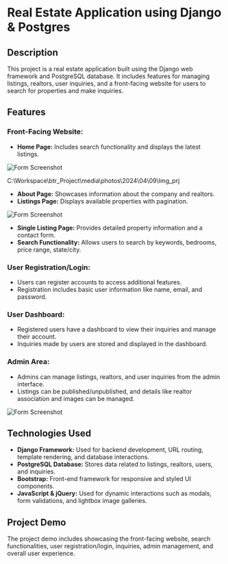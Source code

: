 # Real Estate Application using Django & Postgres

## Description
This project is a real estate application built using the Django web framework and PostgreSQL database. It includes features for managing listings, realtors, user inquiries, and a front-facing website for users to search for properties and make inquiries.

## Features
### Front-Facing Website:
- **Home Page:** Includes search functionality and displays the latest listings.

![Form Screenshot](<media/photos/2024/04/09/Img_prj/Capture d'écran 2024-04-19 101736.png>)

C:\Workspace\btr_Project\media\photos\2024\04\09\Img_prj
- **About Page:** Showcases information about the company and realtors.
- **Listings Page:** Displays available properties with pagination.

![Form Screenshot](<media/photos/2024/04/09/Img_prj/Capture d'écran 2024-04-19 103826.png>)


- **Single Listing Page:** Provides detailed property information and a contact form.
- **Search Functionality:** Allows users to search by keywords, bedrooms, price range, state/city.

### User Registration/Login:
- Users can register accounts to access additional features.
- Registration includes basic user information like name, email, and password.

### User Dashboard:
- Registered users have a dashboard to view their inquiries and manage their account.
- Inquiries made by users are stored and displayed in the dashboard.

### Admin Area:
- Admins can manage listings, realtors, and user inquiries from the admin interface.
- Listings can be published/unpublished, and details like realtor association and images can be managed.

![Form Screenshot](<media/photos/2024/04/09/Img_prj/Capture d'écran 2024-04-19 102513.png>)


## Technologies Used
- **Django Framework:** Used for backend development, URL routing, template rendering, and database interactions.
- **PostgreSQL Database:** Stores data related to listings, realtors, users, and inquiries.
- **Bootstrap:** Front-end framework for responsive and styled UI components.
- **JavaScript & jQuery:** Used for dynamic interactions such as modals, form validations, and lightbox image galleries.

## Project Demo
The project demo includes showcasing the front-facing website, search functionalities, user registration/login, inquiries, admin management, and overall user experience.

